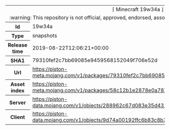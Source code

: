 <html><table>
<tr><td colspan="2" align="center"><img width="0" height="0"><br/>⌈ Minecraft 19w34a ⌋<br/><img width="0" height="0"></td></tr>
<tr><td colspan="2" align="center"><img width="0" height="0"><br/>
:warning: This repository is not official, approved, endorsed, associated or connected with Mojang :warning:
<br/><img width="0" height="0"></td></tr>
<tr><th>Id</th><td>19w34a</td></tr>
<tr><th>Type</th><td>snapshots</td></tr>
<tr><th>Release time</th><td>2019-08-22T12:06:21+00:00</td></tr>
<tr><th>SHA1</th><td>79310fef2c7bb69085e9459568152049f706e52d</td></tr>
<tr><th>Url</th><td><a href="https://piston-meta.mojang.com/v1/packages/79310fef2c7bb69085e9459568152049f706e52d/19w34a.json">https://piston-meta.mojang.com/v1/packages/79310fef2c7bb69085e9459568152049f706e52d/19w34a.json</a></td></tr>
<tr><th>Asset index</th><td><a href="https://piston-meta.mojang.com/v1/packages/58c12b1e2878e0a78719778acb803746450b3f1c/1.15.json">https://piston-meta.mojang.com/v1/packages/58c12b1e2878e0a78719778acb803746450b3f1c/1.15.json</a></td></tr>
<tr><th>Server</th><td><a href="https://piston-data.mojang.com/v1/objects/288962c67d083e35d4313cf0eba8ad1e27173d17/server.jar">https://piston-data.mojang.com/v1/objects/288962c67d083e35d4313cf0eba8ad1e27173d17/server.jar</a></td></tr>
<tr><th>Client</th><td><a href="https://piston-data.mojang.com/v1/objects/9d74a00192ffc6b83c8b3c754619d057a9353754/client.jar">https://piston-data.mojang.com/v1/objects/9d74a00192ffc6b83c8b3c754619d057a9353754/client.jar</a></td></tr>
</table></html>